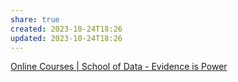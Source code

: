 ```yaml
---
share: true
created: 2023-10-24T18:26
updated: 2023-10-24T18:26
---
```

[Online Courses | School of Data - Evidence is Power](https://schoolofdata.org/courses/#Essentials)
